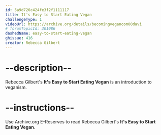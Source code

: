 ```yaml
---
id: 5a9d726c424fe3f2f1111117
title: It's Easy to Start Eating Vegan
challengeType: 1
videoUrl: https://archive.org/details/becomingvegancom00davi
# forumTopicId: 301086
dashedName: easy-to-start-eating-vegan
ghissue: 416
creator: Rebecca Gilbert
---
```


# --description--

Rebecca Gilbert's __It's Easy to Start Eating Vegan__ is an introduction to veganism.

# --instructions--

Use Archive.org E-Reserves to read Rebecca Gilbert's __It's Easy to Start Eating Vegan__. 